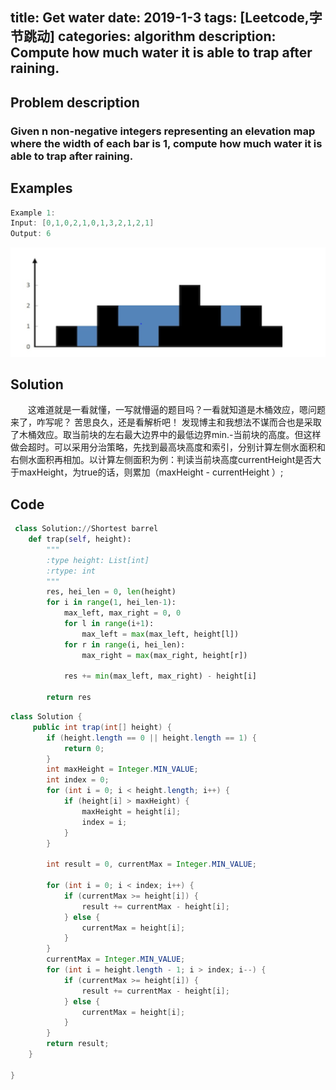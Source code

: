 title: Get water
date: 2019-1-3
tags: [Leetcode,字节跳动]
categories: algorithm
description:  Compute how much water it is able to trap after raining.
---
## Problem description
  ### Given n non-negative integers representing an elevation map where the width of each bar is 1, compute how much water it is able to trap after raining.


 ## Examples
``` java
Example 1:
Input: [0,1,0,2,1,0,1,3,2,1,2,1]
Output: 6
```
![enter description here](/images/trap_water_example.PNG)
## Solution
　　这难道就是一看就懂，一写就懵逼的题目吗？一看就知道是木桶效应，嗯问题来了，咋写呢？ 苦思良久，还是看解析吧！  发现博主和我想法不谋而合也是采取了木桶效应。取当前块的左右最大边界中的最低边界min.-当前块的高度。但这样做会超时。可以采用分治策略，先找到最高块高度和索引，分别计算左侧水面积和右侧水面积再相加。以计算左侧面积为例：判读当前块高度currentHeight是否大于maxHeight，为true的话，则累加（maxHeight - currentHeight ）;

## Code

```python
 class Solution://Shortest barrel
    def trap(self, height):
        """
        :type height: List[int]
        :rtype: int
        """
        res, hei_len = 0, len(height)
        for i in range(1, hei_len-1):
            max_left, max_right = 0, 0
            for l in range(i+1):
                max_left = max(max_left, height[l])
            for r in range(i, hei_len):
                max_right = max(max_right, height[r])
                
            res += min(max_left, max_right) - height[i]
            
        return res
```

```java
class Solution {
     public int trap(int[] height) {
        if (height.length == 0 || height.length == 1) {
            return 0;
        }
        int maxHeight = Integer.MIN_VALUE;
        int index = 0;
        for (int i = 0; i < height.length; i++) {
            if (height[i] > maxHeight) {
                maxHeight = height[i];
                index = i;
            }
        }

        int result = 0, currentMax = Integer.MIN_VALUE;

        for (int i = 0; i < index; i++) {
            if (currentMax >= height[i]) {
                result += currentMax - height[i];
            } else {
                currentMax = height[i];
            }
        }
        currentMax = Integer.MIN_VALUE;
        for (int i = height.length - 1; i > index; i--) {
            if (currentMax >= height[i]) {
                result += currentMax - height[i];
            } else {
                currentMax = height[i];
            }
        }
        return result;
    }

}
```